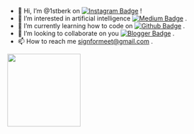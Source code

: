
- 👋 Hi, I’m @1stberk on [![Instagram Badge](https://img.shields.io/badge/-Instagram-C13584?style=flat-quare&labelColor=C13584&logo=instagram&logoColor=white&link=https://www.instagram.com/1stberk/)](https://www.instagram.com/1stberk/)  !
- 👀 I’m interested in artificial intelligence [![Medium Badge](https://img.shields.io/badge/-Medium-757575?style=flat-quare&labelColor=757575&logo=Medium&logoColor=white&link=link)](link)  .
- 🌱 I’m currently learning how to code on [![Github Badge](https://img.shields.io/badge/-Github-000?style=quare&labelColor=000&logo=Github&logoColor=white&link=https://github.com/GooseBombs)](https://github.com/GooseBombs)  .
- 💞️ I’m looking to collaborate on you [![Blogger Badge](https://img.shields.io/badge/-Blogger-FF9800?style=flat-quare&labelColor=FF9800&logo=Blogger&logoColor=white&link=link)](link) .
- 📫 How to reach me signformeet@gmail.com .

<img align="center" height="165em" src="https://camo.githubusercontent.com/4f45dc60b438b3167c2d1f0fd47683fce5f11ced95422d89d0a43b4a60741366/68747470733a2f2f6769746875622d726561646d652d73746174732d65696768742d74686574612e76657263656c2e6170702f6170692f746f702d6c616e67732f3f757365726e616d653d7365726b616e6361676d616e266c61796f75743d636f6d70616374266c616e67735f636f756e743d38267468656d653d746f6b796f6e69676874" data-canonical-src="https://github-readme-stats-eight-theta.vercel.app/api/top-langs/?username=serkancagman&amp;layout=compact&amp;langs_count=8&amp;theme=tokyonight" style="max-width: 100%;">

<!---
GooseBombs/GooseBombs is a ✨ special ✨ repository because its `README.md` (this file) appears on your GitHub profile.
You can click the Preview  link to take a look at your changes.
There is not best readme.md but it will improve.com 
--->
